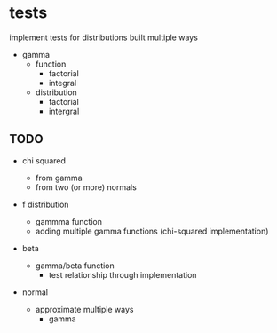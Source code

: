 # tests

implement tests for distributions built multiple ways

- gamma
    - function
        - factorial
        - integral
    - distribution  
        - factorial
        - intergral


## TODO

- chi squared 
    - from gamma
    - from two (or more) normals

- f distribution
    - gammma function
    - adding multiple gamma functions (chi-squared implementation)

- beta
    - gamma/beta function
        - test relationship through implementation

- normal
    - approximate multiple ways
        - gamma
